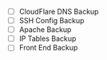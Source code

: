 
- [ ] CloudFlare DNS Backup
- [ ] SSH Config Backup
- [ ] Apache Backup 
- [ ] IP Tables Backup 
- [ ] Front End Backup 
